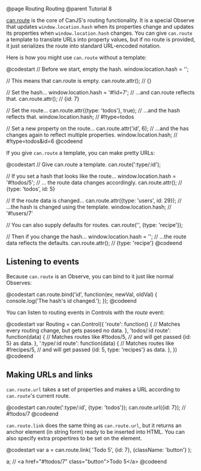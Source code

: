 @page Routing Routing
@parent Tutorial 8

[can.route](../docs/can.route.html) is the core of CanJS's routing functionality. It is a special
Observe that updates `window.location.hash` when its properties change and
updates its properties when `window.location.hash` changes. You can give
`can.route` a template to translate URLs into property values, but if no route
is provided, it just serializes the route into standard URL-encoded notation.

Here is how you might use `can.route` without a template:

@codestart
// Before we start, empty the hash.
window.location.hash = '';

// This means that can.route is empty.
can.route.attr(); // {}

// Set the hash...
window.location.hash = '#!id=7';
// ...and can.route reflects that.
can.route.attr(); // {id: 7}

// Set the route...
can.route.attr({type: 'todos'}, true);
// ...and the hash reflects that.
window.location.hash; // #!type=todos

// Set a new property on the route...
can.route.attr('id', 6);
// ...and the has changes again to reflect multiple properties.
window.location.hash; // #!type=todos&id=6
@codeend

If you give `can.route` a template, you can make pretty URLs:

@codestart
// Give can.route a template.
can.route(':type/:id');

// If you set a hash that looks like the route...
window.location.hash = '#!todos/5';
// ... the route data changes accordingly.
can.route.attr(); // {type: 'todos', id: 5}

// If the route data is changed...
can.route.attr({type: 'users', id: 29});
// ...the hash is changed using the template.
window.location.hash; // '#!users/7'

// You can also supply defaults for routes.
can.route('', {type: 'recipe'});

// Then if you change the hash...
window.location.hash = '';
// ...the route data reflects the defaults.
can.route.attr(); // {type: 'recipe'}
@codeend

## Listening to events

Because `can.route` is an Observe, you can bind to it just like normal Observes:

@codestart
can.route.bind('id', function(ev, newVal, oldVal) {
	console.log('The hash\'s id changed.');
});
@codeend

You can listen to routing events in Controls with the _route_ event:

@codestart
var Routing = can.Control({
	'route': function() {
		// Matches every routing change, but gets passed no data.
	},
	'todos/:id route': function(data) {
		// Matches routes like #!todos/5,
		// and will get passed {id: 5} as data.
	},
	':type/:id route': function(data) {
		// Matches routes like #!recipes/5,
		// and will get passed {id: 5, type: 'recipes'} as data.
	},
})
@codeend

## Making URLs and links

`can.route.url` takes a set of properties and makes a URL according to
`can.route`'s current route.

@codestart
can.route(':type/:id', {type: 'todos'});
can.route.url({id: 7}); // #!todos/7
@codeend

`can.route.link` does the same thing as `can.route.url`, but it returns an
anchor element (in string form) ready to be inserted into HTML. You can also
specify extra propertires to be set on the element.

@codestart
var a = can.route.link(
	'Todo 5',
	{id: 7},
	{className: 'button'}
);

a; // &lt;a href="#!todos/7" class="button">Todo 5&lt;/a>
@codeend
